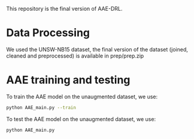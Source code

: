 This repository is the final version of AAE-DRL.

# Data Processing
We used the UNSW-NB15 dataset, the final version of the dataset (joined, cleaned and preprocessed) is available in prep/prep.zip

# AAE training and testing
To train the AAE model on the unaugmented dataset, we use:
```bash
python AAE_main.py --train
```
To test the AAE model on the unaugmented dataset, we use:
```bash
python AAE_main.py
```

